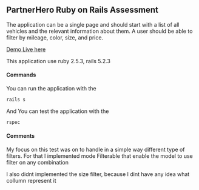 ## PartnerHero Ruby on Rails Assessment


The application can be a single page and should start with a list of all vehicles and the relevant information about them. A user should be able to filter by mileage, color, size, and price.

[Demo Live here](https://car-sample.herokuapp.com/)

This application use ruby 2.5.3, rails 5.2.3


#### Commands

You can run the application with the

```bash
rails s
```
And You can test the application with the

```bash
rspec
```

#### Comments

My focus on this test was on to handle in a simple way different type of filters. For
that I implemented mode Filterable that enable the model to use filter on any combination

I also didnt implemented the size filter, because I dint have any idea what collumn represent it
